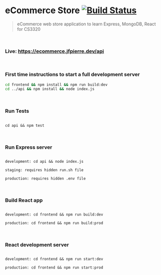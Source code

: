 # eCommerce Store [![Build Status](https://travis-ci.org/jpierre89/eCommerce.svg?branch=master)](https://travis-ci.org/jpierre89/eCommerce)
>eCommerce web store application to learn Express, MongoDB, React for CS3320

<br>

### Live: https://ecommerce.jfpierre.dev/api

<br>

### First time instructions to start a full development server
```sh
cd frontend && npm install && npm run build:dev
cd ../api && npm install && node index.js
```

<br>

### Run Tests
```text

cd api && npm test

```

<br>

### Run Express server
```text

development: cd api && node index.js

staging: requires hidden run.sh file

production: requires hidden .env file

```

<br>


### Build React app
```text

development: cd frontend && npm run build:dev

production: cd frontend && npm run build:prod

```

<br>

### React development server
```text

development: cd frontend && npm run start:dev

production: cd frontend && npm run start:prod

```

